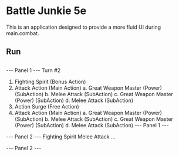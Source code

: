 # Battle Junkie 5e

This is an application designed to provide a more fluid UI during main.combat.

## Run



## 


--- Panel 1 ---
Turn #2
1. Fighting Spirit (Bonus Action)
2. Attack Action (Main Action)
    a. Great Weapon Master (Power) (SubAction)
    b. Melee Attack (SubAction)
    c. Great Weapon Master (Power) (SubAction)
    d. Melee Attack (SubAction)
3. Action Surge (Free Action)
4. Attack Action (Main Action)
    a. Great Weapon Master (Power) (SubAction)
    b. Melee Attack (SubAction)
    c. Great Weapon Master (Power) (SubAction)
    d. Melee Attack (SubAction)
--- Panel 1 ---
    
--- Panel 2 ---
Fighting Spirit
Melee Attack
...

--- Panel 2 ---
